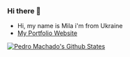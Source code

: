 ### Hi there 👋

- Hi, my name is Mila i'm from Ukraine 
- [My Portfolio Website](https://www.pronenko.com)

[![Pedro Machado's Github States](https://github-readme-stats.vercel.app/api?username=Miillla&show_icons=true&theme=cobalt2)](https://github.com/Miillla)

<!--
**Miillla /Miillla ** is a ✨ _special_ ✨ repository because its `README.md` (this file) appears on your GitHub profile.
-->
